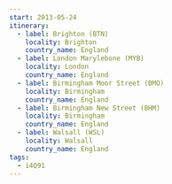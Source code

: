 ```yaml
---
start: 2013-05-24
itinerary:
  - label: Brighton (BTN)
    locality: Brighton
    country_name: England
  - label: London Marylebone (MYB)
    locality: London
    country_name: England
  - label: Birmingham Moor Street (BMO)
    locality: Birmingham
    country_name: England
  - label: Birmingham New Street (BHM)
    locality: Birmingham
    country_name: England
  - label: Walsall (WSL)
    locality: Walsall
    country_name: England
tags:
  - i4Q91
---
```

